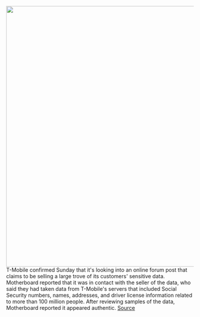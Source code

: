<img src='https://cdn.vox-cdn.com/thumbor/o9G2Eo76ew7XQlWELWvcfE7Xedk=/0x0:2040x1360/1200x800/filters:focal(857x517:1183x843)/cdn.vox-cdn.com/uploads/chorus_image/image/69729071/acastro_191108_1777_t-mobile_0002.0.0.jpg' width='700px' /><br/>
T-Mobile confirmed Sunday that it's looking into an online forum post that claims to be selling a large trove of its customers' sensitive data. Motherboard reported that it was in contact with the seller of the data, who said they had taken data from T-Mobile's servers that included Social Security numbers, names, addresses, and driver license information related to more than 100 million people. After reviewing samples of the data, Motherboard reported it appeared authentic.
<a href='https://www.theverge.com/2021/8/15/22626270/t-mobile-investigating-report-customer-data-breach'> Source <a/>